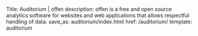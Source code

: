 Title: Auditorium | offen
description: offen is a free and open source analytics software for websites and web applications that allows respectful handling of data.
save_as: auditorium/index.html
href: /auditorium/
template: auditorium
